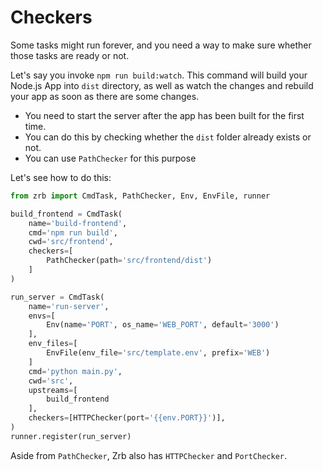 # Checkers

Some tasks might run forever, and you need a way to make sure whether those tasks are ready or not.

Let's say you invoke `npm run build:watch`. This command will build your Node.js App into `dist` directory, as well as watch the changes and rebuild your app as soon as there are some changes.

- You need to start the server after the app has been built for the first time.
- You can do this by checking whether the `dist` folder already exists or not.
- You can use `PathChecker` for this purpose

Let's see how to do this:

```python
from zrb import CmdTask, PathChecker, Env, EnvFile, runner

build_frontend = CmdTask(
    name='build-frontend',
    cmd='npm run build',
    cwd='src/frontend',
    checkers=[
        PathChecker(path='src/frontend/dist')
    ]
)

run_server = CmdTask(
    name='run-server',
    envs=[
        Env(name='PORT', os_name='WEB_PORT', default='3000')
    ],
    env_files=[
        EnvFile(env_file='src/template.env', prefix='WEB')
    ]
    cmd='python main.py',
    cwd='src',
    upstreams=[
        build_frontend
    ],
    checkers=[HTTPChecker(port='{{env.PORT}}')],
)
runner.register(run_server)
```

Aside from `PathChecker`, Zrb also has `HTTPChecker` and `PortChecker`.